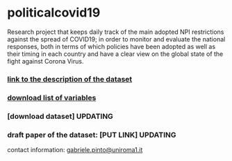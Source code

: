 # politicalcovid19
Research project that keeps daily track of the main adopted NPI restrictions against the spread of COVID19; in order to monitor and evaluate the national responses, both in terms of which policies have been adopted as well as their timing in each country and have a clear view on the global state of the fight against Corona Virus.

### [link to the description of the dataset](https://gabrielepinto.github.io/politicalcovid19/presentation_of_the_dataset_1)

###  [download list of variables](https://github.com/gabrielepinto/politicalcovid19/blob/master/variable_list_31032020.xlsx?raw=true)

### [download dataset] UPDATING

### draft paper of the dataset: [PUT LINK] UPDATING



contact information:
gabriele.pinto@uniroma1.it

